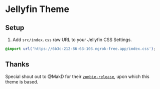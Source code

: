 # Jellyfin Theme

## Setup

1. Add `src/index.css` raw URL to your Jellyfin CSS Settings.

```css
@import url('https://6b3c-212-86-63-103.ngrok-free.app/index.css');
```


## Thanks

Special shout out to @MakD for their [`zombie-release`](https://github.com/MakD/zombie-release), upon which this theme is based.
